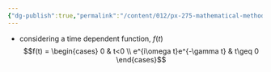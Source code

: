 ```yaml
---
{"dg-publish":true,"permalink":"/content/012/px-275-mathematical-methods/term-2/h-fourier-series-and-transforms/px-275-h6-fourier-transforms-in-the-time-domain/","noteIcon":"1","created":"2025-02-06T14:42:04.218+00:00","updated":"2025-02-06T15:04:33.961+00:00"}
---
```


- considering a time dependent function, $f(t)$
$$f(t) = \begin{cases}
0 & t<0 \\
e^{i\omega t}e^{-\gamma t} & t\geq 0
\end{cases}$$

